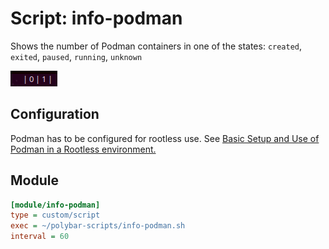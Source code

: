 # Script: info-podman
Shows the number of Podman containers in one of the states: `created`, `exited`, `paused`, `running`, `unknown`  

![info-podman](screenshots/1.png)  

## Configuration
Podman has to be configured for rootless use. See [Basic Setup and Use of Podman in a Rootless environment.](https://github.com/containers/podman/blob/master/docs/tutorials/rootless_tutorial.md)  

## Module
```ini
[module/info-podman]
type = custom/script
exec = ~/polybar-scripts/info-podman.sh
interval = 60
```

